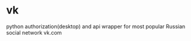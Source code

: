 vk
==

python authorization(desktop) and api wrapper for most popular Russian social network vk.com
